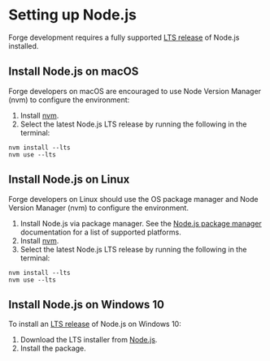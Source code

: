 
# Setting up Node.js

Forge development requires a fully supported [LTS release](https://nodejs.org/en/about/releases/) of Node.js installed.

## Install Node.js on macOS

Forge developers on macOS are encouraged to use Node Version Manager (nvm) to configure the environment:

1. Install [nvm](https://github.com/nvm-sh/nvm#installing-and-updating).
2. Select the latest Node.js LTS release by running the following in the terminal:

```
nvm install --lts
nvm use --lts
```

## Install Node.js on Linux

Forge developers on Linux should use the OS package manager and Node Version Manager (nvm) to configure the environment.

1. Install Node.js via package manager. See the [Node.js package manager](https://nodejs.org/en/download/package-manager/) documentation for a list of supported platforms.
2. Install [nvm](https://github.com/nvm-sh/nvm#installing-and-updating).
3. Select the latest Node.js LTS release by running the following in the terminal:

```
nvm install --lts
nvm use --lts
```

## Install Node.js on Windows 10

To install an [LTS release](https://nodejs.org/en/about/releases/) of Node.js on Windows 10:

1. Download the LTS installer from [Node.js](https://nodejs.org/en/download/).
2. Install the package.

